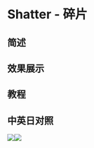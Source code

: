 # Shatter - 碎片

## 简述

## 效果展示

## 教程

## 中英日对照

![](https://mir.yuelili.com/wp-content/uploads/user/AE/effects/AE-Effects-Simulation-Shatter.png)![](https://mir.yuelili.com/wp-content/uploads/user/AE/effects/AE-Effects-Simulation-Shatter_cn.png)
